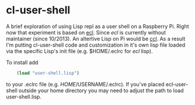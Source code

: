 cl-user-shell
==============

A brief exploration of using Lisp repl as a user shell on a Raspberry Pi. Right
now that experiment is based on [ecl](http://ecls.sourceforge.net/). Since _ecl_
is currently without maintainer (since 10/2013). An altertive Lisp on Pi would be
[ccl](http://ccl.clozure.com/).  As a result I'm putting cl-user-shell code and
customization in it's own lisp file loaded via the specific Lisp's init file (e.g.
$HOME/.eclrc for _ecl_ lisp).


To install add 

```lisp
	(load "user-shell.lisp")
```

to your .eclrc file (e.g. $HOME/$USERNAME/.eclrc). If you've placed ecl-user-shell
outside your home directory you may need to adjust the path to load user-shell.lisp.

